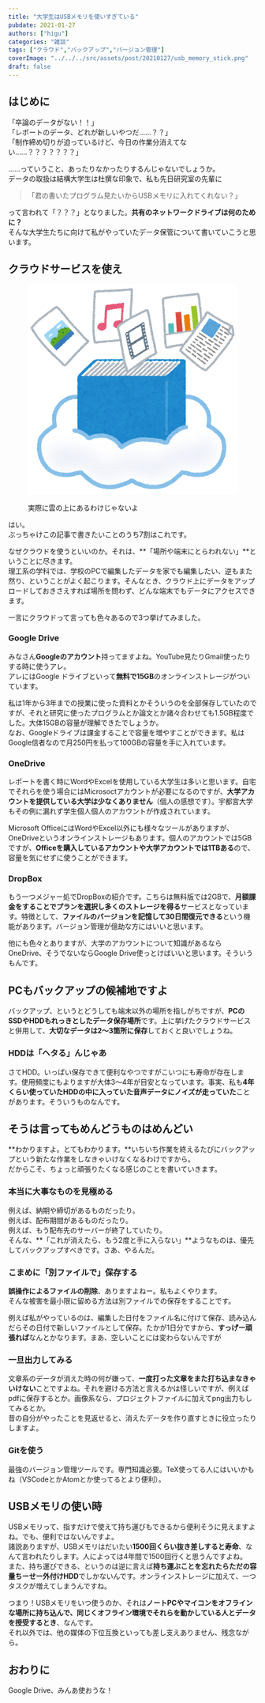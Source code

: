 ```yaml
---
title: "大学生はUSBメモリを使いすぎている"
pubdate: 2021-01-27
authors: ["higu"]
categories: "雑談"
tags: ["クラウド","バックアップ","バージョン管理"]
coverImage: "../../../src/assets/post/20210127/usb_memory_stick.png"
draft: false
---
```


## はじめに

「卒論のデータがない！！」  
「レポートのデータ、どれが新しいやつだ……？？」  
「制作締め切りが迫っているけど、今日の作業分消えてない……？？？？？？？」  
  
……っていうこと、あったりなかったりするんじゃないでしょうか。  
データの取扱は結構大学生は杜撰な印象で、私も先日研究室の先輩に

> 「君の書いたプログラム見たいからUSBメモリに入れてくれない？」

って言われて「？？？」となりました。**共有のネットワークドライブは何のために？**  
そんな大学生たちに向けて私がやっていたデータ保管について書いていこうと思います。

## クラウドサービスを使え

<figure>

![](../../assets/post/20210127/computer_cloud_storage.png)

<figcaption>

実際に雲の上にあるわけじゃないよ

</figcaption>

</figure>

はい。  
ぶっちゃけこの記事で書きたいことのうち7割はこれです。  
  
なぜクラウドを使うといいのか。それは、**「場所や端末にとらわれない」**ということに尽きます。  
理工系の学科では、学校のPCで編集したデータを家でも編集したい、逆もまた然り、ということがよく起こります。そんなとき、クラウド上にデータをアップロードしておきさえすれば場所を問わず、どんな端末でもデータにアクセスできます。  
  
一言にクラウドって言っても色々あるので3つ挙げてみました。

### Google Drive

みなさん**Googleのアカウント**持ってますよね。YouTube見たりGmail使ったりする時に使うアレ。  
アレにはGoogle ドライブといって**無料で15GB**のオンラインストレージがついています。  
  
私は1年から3年までの授業に使った資料とかそういうのを全部保存していたのですが、それと研究に使ったプログラムとか論文とか諸々合わせても1.5GB程度でした。大体15GBの容量が理解できたでしょうか。  
なお、Googleドライブは課金することで容量を増やすことができます。私はGoogle信者なので月250円を払って100GBの容量を手に入れています。

### OneDrive

レポートを書く時にWordやExcelを使用している大学生は多いと思います。自宅でそれらを使う場合にはMicrosoctアカウントが必要になるのですが、**大学アカウントを提供している大学は少なくありません**（個人の感想です）。宇都宮大学もその例に漏れず学生個人個人のアカウントが作成されています。  
  
Microsoft OfficeにはWordやExcel以外にも様々なツールがありますが、OneDriveというオンラインストレージもあります。個人のアカウントでは5GBですが、**Officeを購入しているアカウントや大学アカウントでは1TBある**ので、容量を気にせずに使うことができます。

### DropBox

もう一つメジャー処でDropBoxの紹介です。こちらは無料版では2GBで、**月額課金をすることでプランを選択し多くのストレージを得る**サービスとなっています。特徴として、**ファイルのバージョンを記憶して30日間復元できる**という機能があります。バージョン管理が億劫な方にはいいと思います。

他にも色々とありますが、大学のアカウントについて知識があるならOneDrive、そうでないならGoogle Drive使っとけばいいと思います。そういうもんです。

## PCもバックアップの候補地ですよ

バックアップ、というとどうしても端末以外の場所を指しがちですが、**PCのSSDやHDDもれっきとしたデータ保存場所**です。上に挙げたクラウドサービスと併用して、**大切なデータは2～3箇所に保存**しておくと良いでしょうね。

### HDDは「ヘタる」んじゃあ

さてHDD。いっぱい保存できて便利なやつですがこいつにも寿命が存在します。使用頻度にもよりますが大体3～4年が目安となっています。事実、私も**4年くらい使っていたHDDの中に入っていた音声データにノイズが走っていた**ことがあります。そういうものなんです。

## そうは言ってもめんどうものはめんどい

**わかりますよ。とてもわかります。**いちいち作業を終えるたびにバックアップという新たな作業をしなきゃいけなくなるわけですから。  
だからこそ、ちょっと頑張りたくなる感じのことを書いていきます。

### 本当に大事なものを見極める

例えば、納期や締切があるものだったり。  
例えば、配布期間があるものだったり。  
例えば、もう配布先のサーバーが終了していたり。  
そんな、**「これが消えたら、もう2度と手に入らない」**ようなものは、優先してバックアップすべきです。さあ、やるんだ。

### こまめに「別ファイルで」保存する

**誤操作によるファイルの削除**、ありますよねー。私もよくやります。  
そんな被害を最小限に留める方法は別ファイルでの保存をすることです。  
  
例えば私がやっているのは、編集した日付をファイル名に付けて保存、読み込んだらその日付で新しいファイルとして保存。たかが1日分ですから、**すっげー頑張れば**なんとかなります。まあ、空しいことには変わらないんですが

### 一旦出力してみる

文章系のデータが消えた時の何が嫌って、**一度打った文章をまた打ち込まなきゃいけない**ことですよね。それを避ける方法と言えるかは怪しいですが、例えばpdfに保存するとか。画像系なら、プロジェクトファイルに加えてpng出力もしてみるとか。  
昔の自分がやったことを見返せると、消えたデータを作り直すときに役立ったりしますよ。

### Gitを使う

最強のバージョン管理ツールです。専門知識必要。TeX使ってる人にはいいかもね（VSCodeとかAtomとか使ってるとより便利）。

## USBメモリの使い時

USBメモリって、指すだけで使えて持ち運びもできるから便利そうに見えますよね。でも、便利ではないんですよ。  
諸説ありますが、USBメモリはだいたい**1500回くらい抜き差しすると寿命**、なんて言われたりします。人によっては4年間で1500回行くと思うんですよね。  
また、持ち運びできる、というのは逆に言えば**持ち運ぶことを忘れたらただの容量ちーせー外付けHDD**でしかないんです。オンラインストレージに加えて、一つタスクが増えてしまうんですね。

つまり！USBメモリをいつ使うのか、それは**ノートPCやマイコンをオフラインな場所に持ち込んで、同じくオフライン環境でそれらを動かしている人とデータを授受するとき**、なんです。  
それ以外では、他の媒体の下位互換といっても差し支えありません、残念ながら。

## おわりに

Google Drive、みんあ使おうな！
